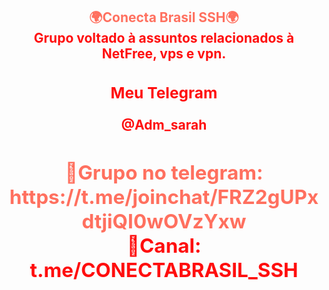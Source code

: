 <center><center><h2><font color="#ff070a5f">🌍Conecta Brasil SSH🌍 <br></font> <font color="#ff0e0e">Grupo voltado à assuntos relacionados à NetFree, vps e vpn.<center><h3><strong><font color="#ff0e0e">Meu Telegram</font></strong></h3></center> <p><font color="#ff0e0e"> @Adm_sarah<br><center><center><h2><font color="#ff070a5f">🔰Grupo no telegram: https://t.me/joinchat/FRZ2gUPxdtjiQI0wOVzYxw<br></font> <font color="#ff0e0e">🔰Canal: t.me/CONECTABRASIL_SSH
